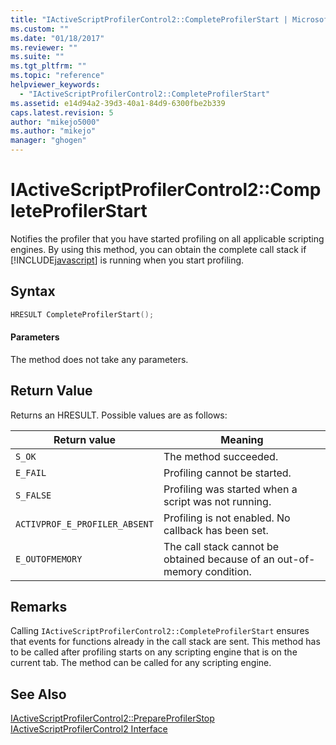 ```yaml
---
title: "IActiveScriptProfilerControl2::CompleteProfilerStart | Microsoft Docs"
ms.custom: ""
ms.date: "01/18/2017"
ms.reviewer: ""
ms.suite: ""
ms.tgt_pltfrm: ""
ms.topic: "reference"
helpviewer_keywords:
  - "IActiveScriptProfilerControl2::CompleteProfilerStart"
ms.assetid: e14d94a2-39d3-40a1-84d9-6300fbe2b339
caps.latest.revision: 5
author: "mikejo5000"
ms.author: "mikejo"
manager: "ghogen"
---
```

# IActiveScriptProfilerControl2::CompleteProfilerStart
Notifies the profiler that you have started profiling on all applicable scripting engines. By using this method, you can obtain the complete call stack if [!INCLUDE[javascript](../../javascript/includes/javascript-md.md)] is running when you start profiling.

## Syntax

```cpp
HRESULT CompleteProfilerStart();
```

#### Parameters
 The method does not take any parameters.

## Return Value
 Returns an HRESULT. Possible values are as follows:

|Return value|Meaning|
|------------------|-------------|
|`S_OK`|The method succeeded.|
|`E_FAIL`|Profiling cannot be started.|
|`S_FALSE`|Profiling was started when a script was not running.|
|`ACTIVPROF_E_PROFILER_ABSENT`|Profiling is not enabled. No callback has been set.|
|`E_OUTOFMEMORY`|The call stack cannot be obtained because of an out-of-memory condition.|

## Remarks
 Calling `IActiveScriptProfilerControl2::CompleteProfilerStart` ensures that events for functions already in the call stack are sent. This method has to be called after profiling starts on any scripting engine that is on the current tab. The method can be called for any scripting engine.

## See Also
 [IActiveScriptProfilerControl2::PrepareProfilerStop](../../winscript/reference/iactivescriptprofilercontrol2-prepareprofilerstop.md)
 [IActiveScriptProfilerControl2 Interface](../../winscript/reference/iactivescriptprofilercontrol2-interface.md)